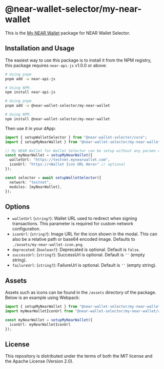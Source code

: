 # @near-wallet-selector/my-near-wallet

This is the [My NEAR Wallet](https://mynearwallet.com/) package for NEAR Wallet Selector.

## Installation and Usage

The easiest way to use this package is to install it from the NPM registry, this package requires `near-api-js` v1.0.0 or above:

```bash
# Using pnpm
pnpm add -w near-api-js

# Using NPM.
npm install near-api-js
```
```bash
# Using pnpm
pnpm add -w @near-wallet-selector/my-near-wallet

# Using NPM.
npm install @near-wallet-selector/my-near-wallet
```

Then use it in your dApp:

```ts
import { setupWalletSelector } from "@near-wallet-selector/core";
import { setupMyNearWallet } from "@near-wallet-selector/my-near-wallet";

// My NEAR Wallet for Wallet Selector can be setup without any params or it can take few optional params, see options below.
const myNearWallet = setupMyNearWallet({
  walletUrl: "https://testnet.mynearwallet.com",
  iconUrl: "https://<Wallet Icon URL Here>" // optional
});

const selector = await setupWalletSelector({
  network: "testnet",
  modules: [myNearWallet],
});
```

## Options

- `walletUrl` (`string?`): Wallet URL used to redirect when signing transactions. This parameter is required for custom network configuration.
- `iconUrl`: (`string?`): Image URL for the icon shown in the modal. This can also be a relative path or base64 encoded image. Defaults to `./assets/my-near-wallet-icon.png`.
- `deprecated`: (`boolean?`): Deprecated is optional. Default is `false`.
- `successUrl`: (`string?`): SuccessUrl is optional. Default is `''` (empty string).
- `failureUrl`: (`string?`): FailureUrl is optional. Default is `''` (empty string).

## Assets

Assets such as icons can be found in the `/assets` directory of the package. Below is an example using Webpack:

```ts
import { setupMyNearWallet } from "@near-wallet-selector/my-near-wallet";
import myNearWalletIconUrl from "@near-wallet-selector/my-near-wallet/assets/my-near-wallet-icon.png";

const myNearWallet = setupMyNearWallet({
  iconUrl: myNearWalletIconUrl
});
```

## License

This repository is distributed under the terms of both the MIT license and the Apache License (Version 2.0).
